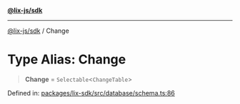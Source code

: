 [**@lix-js/sdk**](../README.md)

***

[@lix-js/sdk](../globals.md) / Change

# Type Alias: Change

> **Change** = `Selectable`\<`ChangeTable`\>

Defined in: [packages/lix-sdk/src/database/schema.ts:86](https://github.com/opral/monorepo/blob/f4435d280cb682cf73d4f843d615781e28b8d0ec/packages/lix-sdk/src/database/schema.ts#L86)
